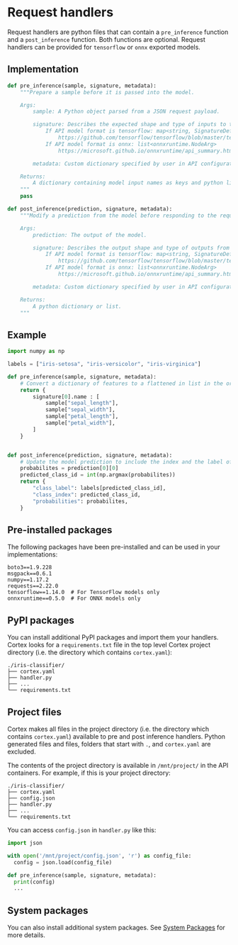 # Request handlers

Request handlers are python files that can contain a `pre_inference` function and a `post_inference` function. Both functions are optional. Request handlers can be provided for `tensorflow` or `onnx` exported models.

## Implementation

```python
def pre_inference(sample, signature, metadata):
    """Prepare a sample before it is passed into the model.

    Args:
        sample: A Python object parsed from a JSON request payload.

        signature: Describes the expected shape and type of inputs to the model.
            If API model format is tensorflow: map<string, SignatureDef>
                https://github.com/tensorflow/tensorflow/blob/master/tensorflow/core/protobuf/meta_graph.proto
            If API model format is onnx: list<onnxruntime.NodeArg>
                https://microsoft.github.io/onnxruntime/api_summary.html#onnxruntime.NodeArg

        metadata: Custom dictionary specified by user in API configuration.

    Returns:
        A dictionary containing model input names as keys and python lists or numpy arrays as values. If the model only has a single input, then a python list or numpy array can be returned.
    """
    pass

def post_inference(prediction, signature, metadata):
    """Modify a prediction from the model before responding to the request.

    Args:
        prediction: The output of the model.

        signature: Describes the output shape and type of outputs from the model.
            If API model format is tensorflow: map<string, SignatureDef>
                https://github.com/tensorflow/tensorflow/blob/master/tensorflow/core/protobuf/meta_graph.proto
            If API model format is onnx: list<onnxruntime.NodeArg>
                https://microsoft.github.io/onnxruntime/api_summary.html#onnxruntime.NodeArg

        metadata: Custom dictionary specified by user in API configuration.

    Returns:
        A python dictionary or list.
    """
```

## Example

```python
import numpy as np

labels = ["iris-setosa", "iris-versicolor", "iris-virginica"]

def pre_inference(sample, signature, metadata):
    # Convert a dictionary of features to a flattened in list in the order expected by the model
    return {
        signature[0].name : [
            sample["sepal_length"],
            sample["sepal_width"],
            sample["petal_length"],
            sample["petal_width"],
        ]
    }


def post_inference(prediction, signature, metadata):
    # Update the model prediction to include the index and the label of the predicted class
    probabilites = prediction[0][0]
    predicted_class_id = int(np.argmax(probabilites))
    return {
        "class_label": labels[predicted_class_id],
        "class_index": predicted_class_id,
        "probabilities": probabilites,
    }
```

## Pre-installed packages

The following packages have been pre-installed and can be used in your implementations:

```text
boto3==1.9.228
msgpack==0.6.1
numpy==1.17.2
requests==2.22.0
tensorflow==1.14.0  # For TensorFlow models only
onnxruntime==0.5.0  # For ONNX models only
```

## PyPI packages

You can install additional PyPI packages and import them your handlers. Cortex looks for a `requirements.txt` file in the top level Cortex project directory (i.e. the directory which contains `cortex.yaml`):

```text
./iris-classifier/
├── cortex.yaml
├── handler.py
├── ...
└── requirements.txt
```

## Project files

Cortex makes all files in the project directory (i.e. the directory which contains `cortex.yaml`) available to pre and post inference handlers. Python generated files and files, folders that start with `.`, and `cortex.yaml` are excluded.

The contents of the project directory is available in `/mnt/project/` in the API containers. For example, if this is your project directory:

```text
./iris-classifier/
├── cortex.yaml
├── config.json
├── handler.py
├── ...
└── requirements.txt
```

You can access `config.json` in `handler.py` like this:

```python
import json

with open('/mnt/project/config.json', 'r') as config_file:
  config = json.load(config_file)

def pre_inference(sample, signature, metadata):
  print(config)
  ...
```

## System packages

You can also install additional system packages. See [System Packages](system-packages.md) for more details.
